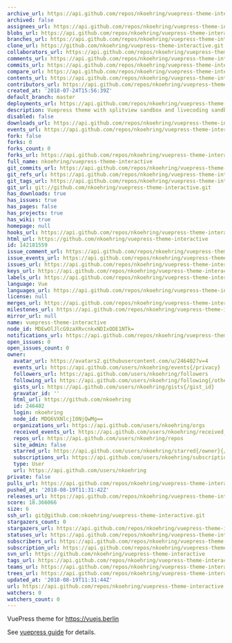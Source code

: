 ```yaml
---
archive_url: https://api.github.com/repos/nkoehring/vuepress-theme-interactive/{archive_format}{/ref}
archived: false
assignees_url: https://api.github.com/repos/nkoehring/vuepress-theme-interactive/assignees{/user}
blobs_url: https://api.github.com/repos/nkoehring/vuepress-theme-interactive/git/blobs{/sha}
branches_url: https://api.github.com/repos/nkoehring/vuepress-theme-interactive/branches{/branch}
clone_url: https://github.com/nkoehring/vuepress-theme-interactive.git
collaborators_url: https://api.github.com/repos/nkoehring/vuepress-theme-interactive/collaborators{/collaborator}
comments_url: https://api.github.com/repos/nkoehring/vuepress-theme-interactive/comments{/number}
commits_url: https://api.github.com/repos/nkoehring/vuepress-theme-interactive/commits{/sha}
compare_url: https://api.github.com/repos/nkoehring/vuepress-theme-interactive/compare/{base}...{head}
contents_url: https://api.github.com/repos/nkoehring/vuepress-theme-interactive/contents/{+path}
contributors_url: https://api.github.com/repos/nkoehring/vuepress-theme-interactive/contributors
created_at: '2018-07-24T15:56:39Z'
default_branch: master
deployments_url: https://api.github.com/repos/nkoehring/vuepress-theme-interactive/deployments
description: Vuepress theme with splitview sandbox and livecoding sandbox
disabled: false
downloads_url: https://api.github.com/repos/nkoehring/vuepress-theme-interactive/downloads
events_url: https://api.github.com/repos/nkoehring/vuepress-theme-interactive/events
fork: false
forks: 0
forks_count: 0
forks_url: https://api.github.com/repos/nkoehring/vuepress-theme-interactive/forks
full_name: nkoehring/vuepress-theme-interactive
git_commits_url: https://api.github.com/repos/nkoehring/vuepress-theme-interactive/git/commits{/sha}
git_refs_url: https://api.github.com/repos/nkoehring/vuepress-theme-interactive/git/refs{/sha}
git_tags_url: https://api.github.com/repos/nkoehring/vuepress-theme-interactive/git/tags{/sha}
git_url: git://github.com/nkoehring/vuepress-theme-interactive.git
has_downloads: true
has_issues: true
has_pages: false
has_projects: true
has_wiki: true
homepage: null
hooks_url: https://api.github.com/repos/nkoehring/vuepress-theme-interactive/hooks
html_url: https://github.com/nkoehring/vuepress-theme-interactive
id: 142181559
issue_comment_url: https://api.github.com/repos/nkoehring/vuepress-theme-interactive/issues/comments{/number}
issue_events_url: https://api.github.com/repos/nkoehring/vuepress-theme-interactive/issues/events{/number}
issues_url: https://api.github.com/repos/nkoehring/vuepress-theme-interactive/issues{/number}
keys_url: https://api.github.com/repos/nkoehring/vuepress-theme-interactive/keys{/key_id}
labels_url: https://api.github.com/repos/nkoehring/vuepress-theme-interactive/labels{/name}
language: Vue
languages_url: https://api.github.com/repos/nkoehring/vuepress-theme-interactive/languages
license: null
merges_url: https://api.github.com/repos/nkoehring/vuepress-theme-interactive/merges
milestones_url: https://api.github.com/repos/nkoehring/vuepress-theme-interactive/milestones{/number}
mirror_url: null
name: vuepress-theme-interactive
node_id: MDEwOlJlcG9zaXRvcnkxNDIxODE1NTk=
notifications_url: https://api.github.com/repos/nkoehring/vuepress-theme-interactive/notifications{?since,all,participating}
open_issues: 0
open_issues_count: 0
owner:
  avatar_url: https://avatars2.githubusercontent.com/u/246402?v=4
  events_url: https://api.github.com/users/nkoehring/events{/privacy}
  followers_url: https://api.github.com/users/nkoehring/followers
  following_url: https://api.github.com/users/nkoehring/following{/other_user}
  gists_url: https://api.github.com/users/nkoehring/gists{/gist_id}
  gravatar_id: ''
  html_url: https://github.com/nkoehring
  id: 246402
  login: nkoehring
  node_id: MDQ6VXNlcjI0NjQwMg==
  organizations_url: https://api.github.com/users/nkoehring/orgs
  received_events_url: https://api.github.com/users/nkoehring/received_events
  repos_url: https://api.github.com/users/nkoehring/repos
  site_admin: false
  starred_url: https://api.github.com/users/nkoehring/starred{/owner}{/repo}
  subscriptions_url: https://api.github.com/users/nkoehring/subscriptions
  type: User
  url: https://api.github.com/users/nkoehring
private: false
pulls_url: https://api.github.com/repos/nkoehring/vuepress-theme-interactive/pulls{/number}
pushed_at: '2018-08-19T11:31:42Z'
releases_url: https://api.github.com/repos/nkoehring/vuepress-theme-interactive/releases{/id}
score: 18.366066
size: 6
ssh_url: git@github.com:nkoehring/vuepress-theme-interactive.git
stargazers_count: 0
stargazers_url: https://api.github.com/repos/nkoehring/vuepress-theme-interactive/stargazers
statuses_url: https://api.github.com/repos/nkoehring/vuepress-theme-interactive/statuses/{sha}
subscribers_url: https://api.github.com/repos/nkoehring/vuepress-theme-interactive/subscribers
subscription_url: https://api.github.com/repos/nkoehring/vuepress-theme-interactive/subscription
svn_url: https://github.com/nkoehring/vuepress-theme-interactive
tags_url: https://api.github.com/repos/nkoehring/vuepress-theme-interactive/tags
teams_url: https://api.github.com/repos/nkoehring/vuepress-theme-interactive/teams
trees_url: https://api.github.com/repos/nkoehring/vuepress-theme-interactive/git/trees{/sha}
updated_at: '2018-08-19T11:31:44Z'
url: https://api.github.com/repos/nkoehring/vuepress-theme-interactive
watchers: 0
watchers_count: 0
---
```


VuePress theme for https://vuejs.berlin

See [vuepress guide](https://vuepress.vuejs.org/guide/custom-themes.html) for details.
